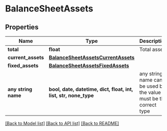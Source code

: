 # BalanceSheetAssets


## Properties
Name | Type | Description | Notes
------------ | ------------- | ------------- | -------------
**total** | **float** | Total assets | 
**current_assets** | [**BalanceSheetAssetsCurrentAssets**](BalanceSheetAssetsCurrentAssets.md) |  | 
**fixed_assets** | [**BalanceSheetAssetsFixedAssets**](BalanceSheetAssetsFixedAssets.md) |  | 
**any string name** | **bool, date, datetime, dict, float, int, list, str, none_type** | any string name can be used but the value must be the correct type | [optional]

[[Back to Model list]](../../README.md#documentation-for-models) [[Back to API list]](../../README.md#documentation-for-api-endpoints) [[Back to README]](../../README.md)


